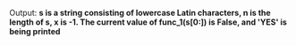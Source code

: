 Output: **s is a string consisting of lowercase Latin characters, n is the length of s, x is -1. The current value of func_1(s[0:]) is False, and 'YES' is being printed**